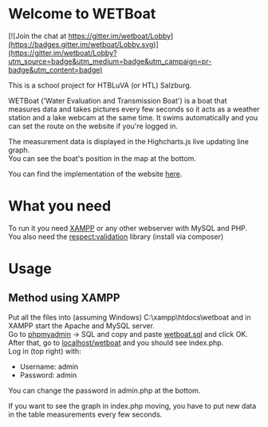 # Welcome to WETBoat

[![Join the chat at https://gitter.im/wetboat/Lobby](https://badges.gitter.im/wetboat/Lobby.svg)](https://gitter.im/wetboat/Lobby?utm_source=badge&utm_medium=badge&utm_campaign=pr-badge&utm_content=badge)

This is a school project for HTBLuVA (or HTL) Salzburg.  

WETBoat ('Water Evaluation and Transmission Boat') is a boat that measures data and takes pictures every few seconds so it acts as a weather station and a lake webcam at the same time.
It swims automatically and you can set the route on the website if you're logged in.  

The measurement data is displayed in the Highcharts.js live updating line graph.  
You can see the boat's position in the map at the bottom.  

You can find the implementation of the website [here](http://www.wetboat.at). 

# What you need
To run it you need [XAMPP](https://www.apachefriends.org/download.html) or any other webserver with MySQL and PHP.  
You also need the [respect:validation](https://github.com/Respect/Validation/blob/master/docs/INSTALL.md) library (install via composer)

# Usage
## Method using XAMPP
Put all the files into (assuming Windows) C:\xampp\htdocs\wetboat and in XAMPP start the Apache and MySQL server.  
Go to [phpmyadmin](http://localhost/phpmyadmin/) -> SQL and copy and paste [wetboat.sql](wetboat/wetboat.sql) and click OK.  
After that, go to [localhost/wetboat](http://localhost/wetboat) and you should see index.php.  
Log in (top right) with:  
* Username: admin
* Password: admin

You can change the password in admin.php at the bottom.  

If you want to see the graph in index.php moving, you have to put new data in the table measurements every few seconds.  
